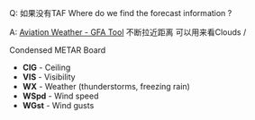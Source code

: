 Q: 如果没有TAF Where do we find the forecast information ? 

A: [Aviation Weather - GFA Tool](https://www.aviationweather.gov/gfa) 不断拉近距离 可以用来看Clouds / 



Condensed METAR Board

- **CIG** - Ceiling
- **VIS** - Visibility
- **WX** - Weather (thunderstorms, freezing rain)
- **WSpd** - Wind speed
- **WGst** - Wind gusts
